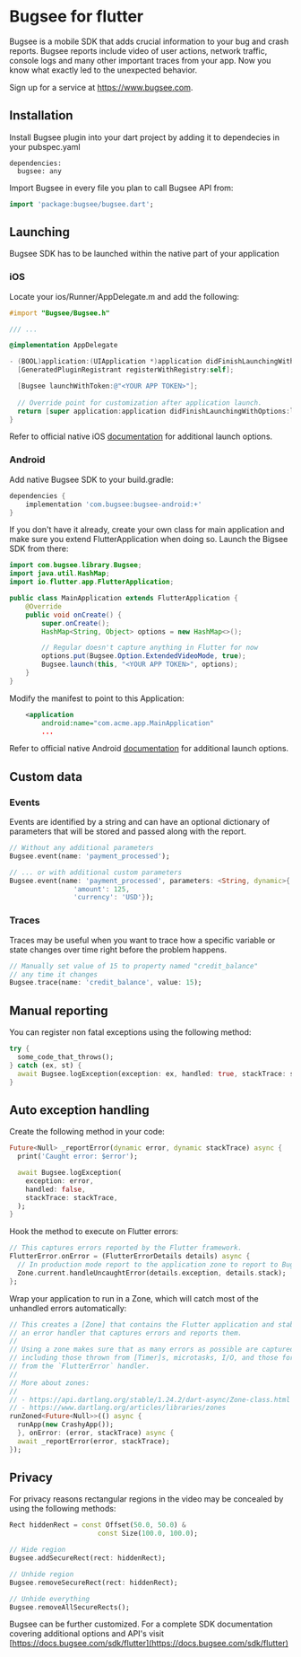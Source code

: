 # Bugsee for flutter

Bugsee is a mobile SDK that adds crucial information to your bug and crash reports. Bugsee reports include video of user actions, network traffic, console logs and many other important traces from your app. Now you know what exactly led to the unexpected behavior.

Sign up for a service at https://www.bugsee.com.

## Installation

Install Bugsee plugin into your dart project by adding it to dependecies in your pubspec.yaml

```
dependencies:
  bugsee: any
```

Import Bugsee in every file you plan to call Bugsee API from:

```dart
import 'package:bugsee/bugsee.dart';
```

## Launching

Bugsee SDK has to be launched within the native part of your application

### iOS

Locate your ios/Runner/AppDelegate.m and add the following:

```objectivec
#import "Bugsee/Bugsee.h"

/// ...

@implementation AppDelegate

- (BOOL)application:(UIApplication *)application didFinishLaunchingWithOptions:(NSDictionary *)launchOptions {
  [GeneratedPluginRegistrant registerWithRegistry:self];

  [Bugsee launchWithToken:@"<YOUR APP TOKEN>"];
  
  // Override point for customization after application launch.
  return [super application:application didFinishLaunchingWithOptions:launchOptions];
}
```

Refer to official native iOS [documentation](https://docs.bugsee.com/sdk/ios/installation) for additional launch options.

### Android

Add native Bugsee SDK to your build.gradle:

```groovy
dependencies {
    implementation 'com.bugsee:bugsee-android:+'
}

```

If you don't have it already, create your own class for main application and make sure you extend FlutterApplication when doing so.
Launch the Bigsee SDK from there:

```java
import com.bugsee.library.Bugsee;
import java.util.HashMap;
import io.flutter.app.FlutterApplication;

public class MainApplication extends FlutterApplication {
    @Override
    public void onCreate() {
        super.onCreate();
        HashMap<String, Object> options = new HashMap<>();

        // Regular doesn't capture anything in Flutter for now
        options.put(Bugsee.Option.ExtendedVideoMode, true);
        Bugsee.launch(this, "<YOUR APP TOKEN>", options);
    }
}

```

Modify the manifest to point to this Application:

```xml
    <application
        android:name="com.acme.app.MainApplication"
        ...
```

Refer to official native Android [documentation](https://docs.bugsee.com/sdk/android/installation) for additional launch options.

## Custom data

### Events

Events are identified by a string and can have an optional dictionary of parameters that will be stored and passed along with the report.

```dart
// Without any additional parameters
Bugsee.event(name: 'payment_processed');

// ... or with additional custom parameters
Bugsee.event(name: 'payment_processed', parameters: <String, dynamic>{
                'amount': 125,
                'currency': 'USD'});
```

### Traces

Traces may be useful when you want to trace how a specific variable or state changes over time right before the problem happens.

```dart
// Manually set value of 15 to property named "credit_balance"
// any time it changes
Bugsee.trace(name: 'credit_balance', value: 15);    
```

## Manual reporting

You can register non fatal exceptions using the following method:
```dart
try {
  some_code_that_throws();
} catch (ex, st) {
  await Bugsee.logException(exception: ex, handled: true, stackTrace: st);
}
```

## Auto exception handling

Create the following method in your code:

```dart
Future<Null> _reportError(dynamic error, dynamic stackTrace) async {
  print('Caught error: $error');

  await Bugsee.logException(
    exception: error,
    handled: false,
    stackTrace: stackTrace,
  );
}
```

Hook the method to execute on Flutter errors:

```dart
// This captures errors reported by the Flutter framework.
FlutterError.onError = (FlutterErrorDetails details) async {
  // In production mode report to the application zone to report to Bugsee.
  Zone.current.handleUncaughtError(details.exception, details.stack);
};
```

Wrap your application to run in a Zone, which will catch most of the unhandled
errors automatically:

```dart
// This creates a [Zone] that contains the Flutter application and stablishes
// an error handler that captures errors and reports them.
//
// Using a zone makes sure that as many errors as possible are captured,
// including those thrown from [Timer]s, microtasks, I/O, and those forwarded
// from the `FlutterError` handler.
//
// More about zones:
//
// - https://api.dartlang.org/stable/1.24.2/dart-async/Zone-class.html
// - https://www.dartlang.org/articles/libraries/zones
runZoned<Future<Null>>(() async {
  runApp(new CrashyApp());
  }, onError: (error, stackTrace) async {
  await _reportError(error, stackTrace);
});
```

## Privacy

For privacy reasons rectangular regions in the video may be concealed by using the following methods:

```dart
Rect hiddenRect = const Offset(50.0, 50.0) &
                      const Size(100.0, 100.0);

// Hide region
Bugsee.addSecureRect(rect: hiddenRect);

// Unhide region
Bugsee.removeSecureRect(rect: hiddenRect);

// Unhide everything
Bugsee.removeAllSecureRects();

```

Bugsee can be further customized. For a complete SDK documentation covering additional options and API's visit [https://docs.bugsee.com/sdk/flutter](https://docs.bugsee.com/sdk/flutter)
